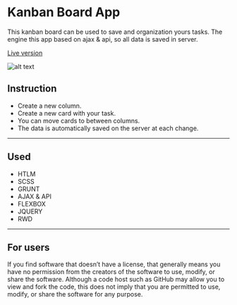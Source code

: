 # Kanban Board App
This kanban board can be used to save and organization yours tasks. The engine this app based on ajax & api, so all data is saved in server.

[Live version](https://goldyga.github.io/miniapp-Kanban-Board-API/)

![alt text](https://github.com/Goldyga/miniapp-Kanban-Board-API/blob/master/kanban.png?raw=true)

## Instruction
* Create a new column.
* Create a new card with your task.
* You can move cards to between columns.
* The data is automatically saved on the server at each change.
---
## Used
* HTLM
* SCSS
* GRUNT
* AJAX & API
* FLEXBOX
* JQUERY
* RWD
---
## For users
If you find software that doesn’t have a license, that generally means you have no permission from the creators of the software to use, modify, or share the software. Although a code host such as GitHub may allow you to view and fork the code, this does not imply that you are permitted to use, modify, or share the software for any purpose.
